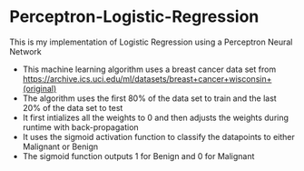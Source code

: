 # Perceptron-Logistic-Regression
This is my implementation of Logistic Regression using a Perceptron Neural Network
* This machine learning algorithm uses a breast cancer data set from https://archive.ics.uci.edu/ml/datasets/breast+cancer+wisconsin+(original)
* The algorithm uses the first 80% of the data set to train and the last 20% of the data set to test
* It first intializes all the weights to 0 and then adjusts the weights during runtime with back-propagation 
* It uses the sigmoid activation function to classify the datapoints to either Malignant or Benign 
* The sigmoid function outputs 1 for Benign and 0 for Malignant


